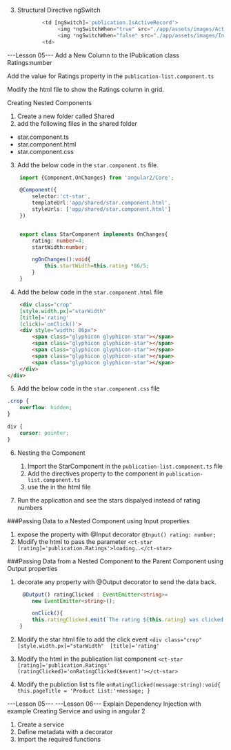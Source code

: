 3. Structural Directive ngSwitch
	``` typescript
		    <td [ngSwitch]='publication.IsActiveRecord'>
                 <img *ngSwitchWhen="true" src="./app/assets/images/Active.png" [style.width.px]='imageWidth' [style.margin.px]='imageMargin'>
                 <img *ngSwitchWhen="false" src="./app/assets/images/Inactive.png" [style.width.px]='imageWidth' [style.margin.px]='imageMargin'>
            <td>
	```
	
---Lesson 05---
Add a New Column to the IPublication class
Ratings:number

Add the value for Ratings property in the `publication-list.component.ts`	

Modify the html file to show the Ratings column in grid. 

	
Creating Nested Components
1. Create a new folder called Shared
2. add the following files in the shared folder 
- star.component.ts
- star.component.html
- star.component.css
3. Add the below code in the `star.component.ts` file. 
``` typeScript
    import {Component,OnChanges} from 'angular2/Core';

    @Component({
        selector:'ct-star',
        templateUrl:'app/shared/star.component.html',
        styleUrls: ['app/shared/star.component.html']
    })


    export class StarComponent implements OnChanges{
        rating: number=4;
        startWidth:number;

        ngOnChanges():void{
            this.startWidth=this.rating *86/5;
        }
    }
```
4. Add the below code in the `star.component.html` file

``` html
    <div class="crop" 
    [style.width.px]="starWidth" 
    [title]='rating'
    (click)='onClick()'>
    <div style="width: 86px">
        <span class="glyphicon glyphicon-star"></span>
        <span class="glyphicon glyphicon-star"></span>
        <span class="glyphicon glyphicon-star"></span>
        <span class="glyphicon glyphicon-star"></span>
        <span class="glyphicon glyphicon-star"></span>
    </div>
</div>
```
5. Add the below code in the `star.component.css` file
``` css
.crop {
    overflow: hidden;
}

div {
    cursor: pointer;
}
``` 

6. Nesting the Component
    1. Import the StarComponent in the `publication-list.component.ts` file
    2. Add the directives property to the component in `publication-list.component.ts`
    3. use the <ct-star> in the html file

7. Run the application and see the stars dispalyed instead of rating numbers


###Passing Data to a Nested Component using Input properties
1. expose the property with @Input decorator
    `@Input() rating: number;`
2. Modify the html to pass the parameter 
    `<ct-star [rating]='publication.Ratings'>loading..</ct-star>`


###Passing Data from a Nested Component to the Parent Component using Output properties
1. decorate any property with @Output decorator to send the data back. 

``` typescript
     @Output() ratingClicked : EventEmitter<string>= 
        new EventEmitter<string>();

        onClick(){
        this.ratingClicked.emit(`The rating ${this.rating} was clicked! `);
    }
```
2. Modify the star html file to add the click event 
`<div class="crop" 
    [style.width.px]="starWidth" 
    [title]='rating'
`
3. Modify the html in the publication list component
`<ct-star [rating]='publication.Ratings'
                         (ratingClicked)='onRatingClicked($event)'></ct-star>`

4. Modify the publiction list ts file
`onRatingClicked(message:string):void{
    this.pageTitle = 'Product List:'+message;
}`
                         
---Lesson 05---
---Lesson 06---
Explain Dependency Injection with example
Creating Service and using in angular 2
1. Create a service
2. Define metadata with a decorator
3. Import the required functions